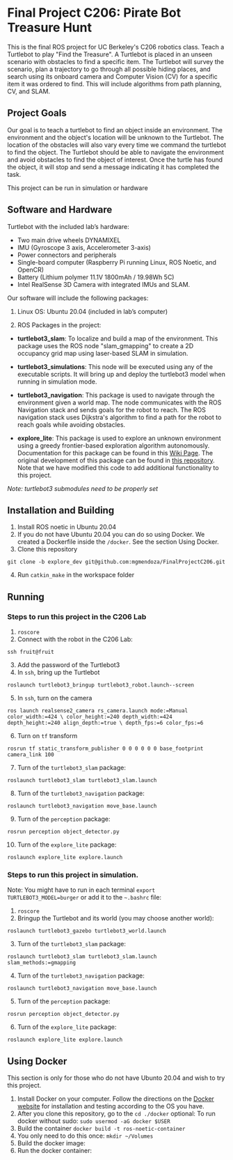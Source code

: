 # Final Project C206: Pirate Bot Treasure Hunt
This is the final ROS project for UC Berkeley's C206 robotics class. Teach a Turtlebot to play "Find the Treasure". A Turtlebot is placed in an unseen scenario with
obstacles to find a specific item. The Turtlebot will survey the scenario, plan a trajectory to go
through all possible hiding places, and search using its onboard camera and Computer Vision (CV) for a
specific item it was ordered to find. This will include algorithms from path planning, CV, and SLAM.

## Project Goals
Our goal is to teach a turtlebot to find an object inside an environment. The environment and the object's location will be unknown to the Turtlebot. The location of the obstacles will also vary every time we command the turtlebot to find the object. The Turtlebot should be able to navigate the environment
and avoid obstacles to find the object of interest. Once the turtle has found the object, it will stop and send a message indicating it has completed the task.

This project can be run in simulation or hardware

## Software and Hardware

Turtlebot with the included lab’s hardware:
* Two main drive wheels DYNAMIXEL
* IMU (Gyroscope 3 axis, Accelerometer 3-axis)
* Power connectors and peripherals
* Single-board computer (Raspberry Pi running Linux, ROS Noetic, and OpenCR)
* Battery (Lithium polymer 11.1V 1800mAh / 19.98Wh 5C)
* Intel RealSense 3D Camera with integrated IMUs and SLAM.

Our software will include the following packages:

1. Linux OS: Ubuntu 20.04 (included in lab’s computer)
   
2. ROS Packages in the project:

* **turtlebot3_slam**: To localize and build a map of the environment. This package uses the ROS node "slam_gmapping" to create a 2D occupancy grid map using laser-based SLAM in simulation. 

* **turtlebot3_simulations**: This node will be executed using any of the executable scripts. It will bring up and deploy the turtlebot3 model when running in simulation mode.

* **turtlebot3_navigation**: This package is used to navigate through the environment given a world map. The node communicates with the ROS Navigation stack and sends goals for the robot to reach. The ROS navigation stack uses Dijkstra's algorithm to find a path for the robot to reach goals while avoiding obstacles.

* **explore_lite**: This package is used to explore an unknown environment using a greedy frontier-based exploration algorithm autonomously. Documentation for this package can be found in this [Wiki Page](https://wiki.ros.org/explore_lite). The original development of this package can be found in [this repository](https://github.com/hrnr/m-explore). Note that we have modified this code to add additional functionality to this project. 

*Note: turtlebot3 submodules need to be properly set*

## Installation and Building

1. Install ROS noetic in Ubuntu 20.04
2. If you do not have Ubuntu 20.04 you can do so using Docker. We created a Dockerfile inside the ```/docker```. See the section Using Docker.
3. Clone this repository
 ``` 
 git clone -b explore_dev git@github.com:mgmendoza/FinalProjectC206.git
 ```
4. Run ```catkin_make``` in the workspace folder
## Running

### Steps to run this project in the C206 Lab
1. ```roscore```
2. Connect with the robot in the C206 Lab:
```
ssh fruit@fruit
```
3. Add the password of the Turtlebot3
4. In ```ssh```, bring up the Turtlebot
```
roslaunch turtlebot3_bringup turtlebot3_robot.launch--screen
```
5. In ```ssh```, turn on the camera
```
ros launch realsense2_camera rs_camera.launch mode:=Manual color_width:=424 \ color_height:=240 depth_width:=424 depth_height:=240 align_depth:=true \ depth_fps:=6 color_fps:=6
```
6. Turn on ```tf``` transform
```
rosrun tf static_transform_publisher 0 0 0 0 0 0 base_footprint camera_link 100
```
7. Turn of the ```turtlebot3_slam``` package:
```
roslaunch turtlebot3_slam turtlebot3_slam.launch
```
   
8. Turn of the ```turtlebot3_navigation``` package:
```
roslaunch turtlebot3_navigation move_base.launch
```
9. Turn of the ```perception``` package:
```
rosrun perception object_detector.py
```
10. Turn of the ```explore_lite``` package:
```
roslaunch explore_lite explore.launch
```
### Steps to run this project in simulation. 
Note: You might have to run in each terminal ```export TURTLEBOT3_MODEL=burger``` or add it to the ```~.bashrc``` file:
1. ```roscore```
2. Bringup the Turtlebot and its world (you may choose another world):
```
roslaunch turtlebot3_gazebo turtlebot3_world.launch
```
3. Turn of the ```turtlebot3_slam``` package:
```
roslaunch turtlebot3_slam turtlebot3_slam.launch slam_methods:=gmapping
```
4. Turn of the ```turtlebot3_navigation``` package:
```
roslaunch turtlebot3_navigation move_base.launch
```
5. Turn of the ```perception``` package:
```
rosrun perception object_detector.py
```
6.  Turn of the ```explore_lite``` package:
```
roslaunch explore_lite explore.launch
```

## Using Docker
This section is only for those who do not have Ubunto 20.04 and wish to try this project. 
1. Install Docker on your computer. Follow the directions on the [Docker website](https://docs.docker.com/engine/install/) for installation and testing according to the OS you have.
2. After you clone this repository, go to the ```cd ./docker```
   optional: To run docker without sudo: ```sudo usermod -aG docker $USER```
4. Build the container ```docker build -t ros-noetic-container```
5. You only need to do this once: ```mkdir ~/Volumes```
6. Build the docker image:
7. Run the docker container:
